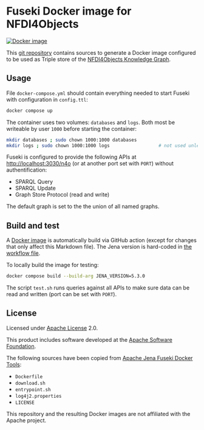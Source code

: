 # Fuseki Docker image for NFDI4Objects

[![Docker image](https://github.com/nfdi4objects/n4o-fuseki/actions/workflows/docker.yml/badge.svg)](https://github.com/nfdi4objects/n4o-fuseki/actions/workflows/docker.yml)

This [git repository](https://github.com/nfdi4objects/n4o-fuseki) contains sources to generate a Docker image configured to be used as Triple store of the [NFDI4Objects Knowledge Graph](https://graph.nfdi4objects.net/).

## Usage

File `docker-compose.yml` should contain everything needed to start Fuseki with configuration in `config.ttl`:

~~~sh
docker compose up
~~~

The container uses two volumes: `databases` and `logs`. Both most be writeable by user `1000` before starting the container:

~~~sh
mkdir databases ; sudo chown 1000:1000 databases
mkdir logs ; sudo chown 1000:1000 logs                  # not used unless logging to file is enabled
~~~

Fuseki is configured to provide the following APIs at <http://localhost:3030/n4o> (or at another port set with `PORT`) without authentification:

- SPARQL Query
- SPARQL Update
- Graph Store Protocol (read and write)

The default graph is set to the the union of all named graphs.

## Build and test

A [Docker image](https://github.com/nfdi4objects/n4o-fuseki/pkgs/container/n4o-fuseki) is automatically build via GitHub action (except for changes that only affect this Markdown file). The Jena version is hard-coded in [the workflow file](.github/workflows/docker.yml).

To locally build the image for testing:

~~~sh
docker compose build --build-arg JENA_VERSION=5.3.0
~~~

The script `test.sh` runs queries against all APIs to make sure data can be read and written (port can be set with `PORT`).

## License

Licensed under [Apache License](http://www.apache.org/licenses/) 2.0.

This product includes software developed at the [Apache Software Foundation](http://www.apache.org/).

The following sources have been copied from [Apache Jena Fuseki Docker Tools](https://github.com/apache/jena/tree/main/jena-fuseki2/jena-fuseki-docker):

- `Dockerfile`
- `download.sh`
- `entrypoint.sh`
- `log4j2.properties`
- `LICENSE`

This repository and the resulting Docker images are not affiliated with the Apache project.
